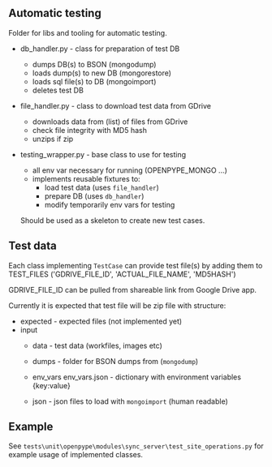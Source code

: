 Automatic testing
-----------------
Folder for libs and tooling for automatic testing.

- db_handler.py - class for preparation of test DB
    - dumps DB(s) to BSON (mongodump)
    - loads dump(s) to new DB (mongorestore)
    - loads sql file(s) to DB (mongoimport)
    - deletes test DB
  
- file_handler.py - class to download test data from GDrive
    - downloads data from (list) of files from GDrive
    - check file integrity with MD5 hash
    - unzips if zip
    
- testing_wrapper.py - base class to use for testing
    - all env var necessary for running (OPENPYPE_MONGO ...)
    - implements reusable fixtures to:
        - load test data (uses `file_handler`)
        - prepare DB (uses `db_handler`)
        - modify temporarily env vars for testing
        
    Should be used as a skeleton to create new test cases.


Test data
---------
Each class implementing `TestCase` can provide test file(s) by adding them to
TEST_FILES ('GDRIVE_FILE_ID', 'ACTUAL_FILE_NAME', 'MD5HASH')

GDRIVE_FILE_ID can be pulled from shareable link from Google Drive app.

Currently it is expected that test file will be zip file with structure:
- expected - expected files (not implemented yet)
- input
    - data - test data (workfiles, images etc)
    - dumps - folder for BSON dumps from (`mongodump`)
    - env_vars 
        env_vars.json - dictionary with environment variables {key:value}
        
    - json - json files to load with `mongoimport` (human readable)
    

Example
-------
See `tests\unit\openpype\modules\sync_server\test_site_operations.py` for example usage of implemented classes.